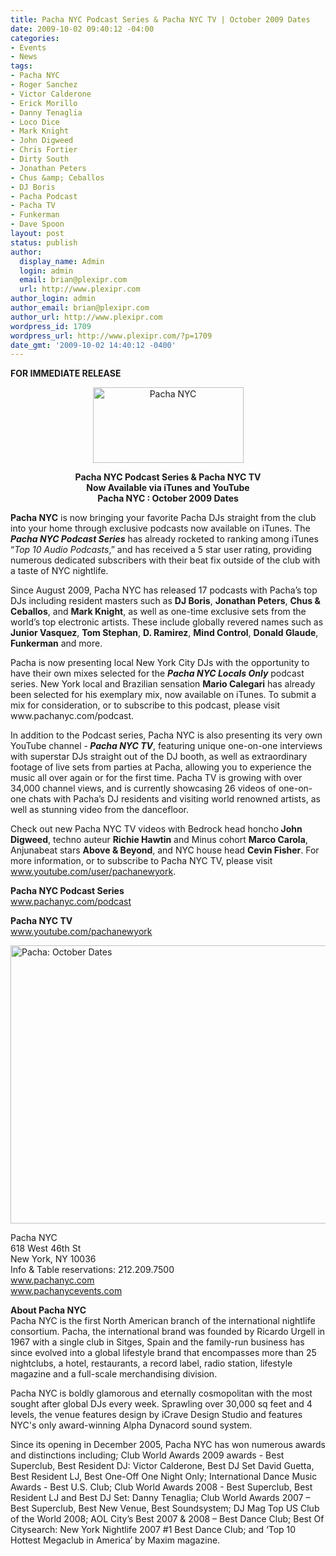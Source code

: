 ```yaml
---
title: Pacha NYC Podcast Series & Pacha NYC TV | October 2009 Dates
date: 2009-10-02 09:40:12 -04:00
categories:
- Events
- News
tags:
- Pacha NYC
- Roger Sanchez
- Victor Calderone
- Erick Morillo
- Danny Tenaglia
- Loco Dice
- Mark Knight
- John Digweed
- Chris Fortier
- Dirty South
- Jonathan Peters
- Chus &amp; Ceballos
- DJ Boris
- Pacha Podcast
- Pacha TV
- Funkerman
- Dave Spoon
layout: post
status: publish
author:
  display_name: Admin
  login: admin
  email: brian@plexipr.com
  url: http://www.plexipr.com
author_login: admin
author_email: brian@plexipr.com
author_url: http://www.plexipr.com
wordpress_id: 1709
wordpress_url: http://www.plexipr.com/?p=1709
date_gmt: '2009-10-02 14:40:12 -0400'
---
```


<p><strong>FOR IMMEDIATE RELEASE</strong></p>
<p style="text-align: center;"><a href="http://www.pachanyc.com"><img class="size-full wp-image-1711 aligncenter" title="Pacha NYC" src="http://www.plexipr.com/wp-content/uploads/2009/10/PACHA_LOGO.jpg" alt="Pacha NYC" width="241" height="121" /></a></p>
<p style="text-align: center;"><strong>Pacha NYC Podcast Series &amp; Pacha NYC TV<br />
Now Available via iTunes and YouTube<br />
Pacha NYC : October 2009 Dates </strong></p>
<p><strong>Pacha NYC</strong> is now bringing your favorite Pacha DJs straight from the club into your home through exclusive podcasts now available on iTunes. The<em><strong> Pacha NYC Podcast Series</strong></em> has already rocketed to ranking among iTunes “<em>Top 10 Audio Podcasts</em>,” and has received a 5 star user rating, providing numerous dedicated subscribers with their beat fix outside of the club with a taste of NYC nightlife.</p>
<p>Since August 2009, Pacha NYC has released 17 podcasts with Pacha’s top DJs including resident masters such as <strong>DJ Boris</strong>, <strong>Jonathan Peters</strong>, <strong>Chus &amp; Ceballos</strong>, and <strong>Mark Knight</strong>, as well as one-time exclusive sets from the world’s top electronic artists. These include globally revered names such as <strong>Junior Vasquez</strong>, <strong>Tom Stephan</strong>, <strong>D. Ramirez</strong>, <strong>Mind Control</strong>, <strong>Donald Glaude</strong>, <strong>Funkerman</strong> and more.</p>
<p>Pacha is now presenting local New York City DJs with the opportunity to have their own mixes selected for the <em><strong>Pacha NYC Locals Only</strong></em> podcast series. New York local and Brazilian sensation <strong>Mario Calegari</strong> has already been selected for his exemplary mix, now available on iTunes. To submit a mix for consideration, or to subscribe to this podcast, please visit www.pachanyc.com/podcast.</p>
<p>In addition to the Podcast series, Pacha NYC is also presenting its very own YouTube channel -<em><strong> Pacha NYC TV</strong></em>, featuring unique one-on-one interviews with superstar DJs straight out of the DJ booth, as well as extraordinary footage of live sets from parties at Pacha, allowing you to experience the music all over again or for the first time. Pacha TV is growing with over 34,000 channel views, and is currently showcasing 26 videos of one-on-one chats with Pacha’s DJ residents and visiting world renowned artists, as well as stunning video from the dancefloor.</p>
<p>Check out new Pacha NYC TV videos with Bedrock head honcho<strong> John Digweed</strong>, techno auteur <strong>Richie Hawtin</strong> and Minus cohort <strong>Marco Carola</strong>, Anjunabeat stars <strong>Above &amp; Beyond</strong>, and NYC house head <strong>Cevin Fisher</strong>. For more information, or to subscribe to Pacha NYC TV, please visit <a href="http://">www.youtube.com/user/pachanewyork</a>.</p>
<p><strong>Pacha NYC Podcast Series</strong><br />
<a href="http://">www.pachanyc.com/podcast</a></p>
<p><strong>Pacha NYC TV</strong><br />
<a href="http://">www.youtube.com/pachanewyork</a></p>
<p><a href="http://www.pachanyc.com"><img class="alignnone size-full wp-image-1710" title="Pacha: October Dates" src="http://www.plexipr.com/wp-content/uploads/2009/10/plexipr_octoberdates_2.jpg" alt="Pacha: October Dates" width="600" height="445" /></a></p>
<p>Pacha NYC<br />
618 West 46th St<br />
New York, NY 10036<br />
Info &amp; Table reservations: 212.209.7500<br />
<a href="http://">www.pachanyc.com<br />
www.pachanycevents.com</a></p>
<p><strong>About Pacha NYC</strong><br />
Pacha NYC is the first North American branch of the international nightlife consortium. Pacha, the international brand was founded by Ricardo Urgell in 1967 with a single club in Sitges, Spain and the family-run business has since evolved into a global lifestyle brand that encompasses more than 25 nightclubs, a hotel, restaurants, a record label, radio station, lifestyle magazine and a full-scale merchandising division.</p>
<p>Pacha NYC is boldly glamorous and eternally cosmopolitan with the most sought after global DJs every week. Sprawling over 30,000 sq feet and 4 levels, the venue features design by iCrave Design Studio and features NYC's only award-winning Alpha Dynacord sound system.</p>
<p>Since its opening in December 2005, Pacha NYC has won numerous awards and distinctions including; Club World Awards 2009 awards - Best Superclub, Best Resident DJ: Victor Calderone, Best DJ Set David Guetta, Best Resident LJ, Best One-Off One Night Only; International Dance Music Awards - Best U.S. Club; Club World Awards 2008 - Best Superclub, Best Resident LJ and Best DJ Set: Danny Tenaglia; Club World Awards 2007 – Best Superclub, Best New Venue, Best Soundsystem; DJ Mag Top US Club of the World 2008; AOL City’s Best 2007 &amp; 2008 – Best Dance Club; Best Of Citysearch: New York Nightlife 2007 #1 Best Dance Club; and ‘Top 10 Hottest Megaclub in America’ by Maxim magazine.</p>
